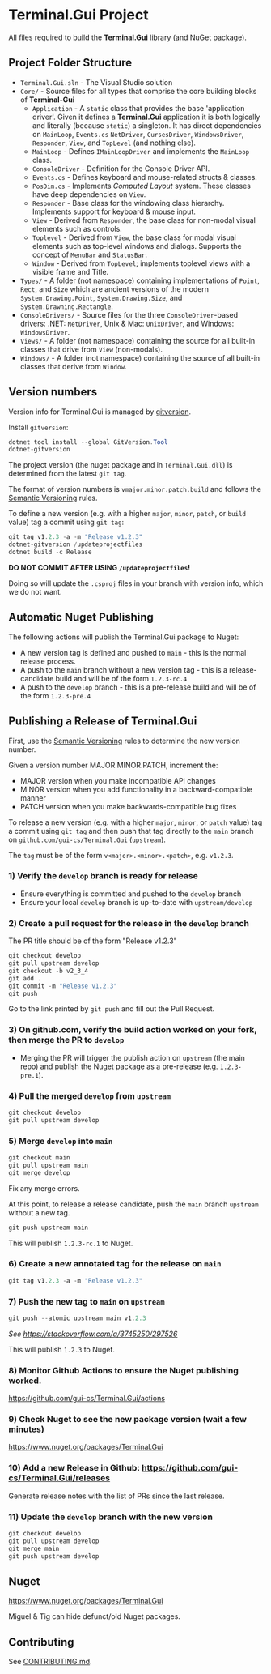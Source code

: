 # Terminal.Gui Project

All files required to build the **Terminal.Gui** library (and NuGet package).

## Project Folder Structure

- `Terminal.Gui.sln` - The Visual Studio solution
- `Core/` - Source files for all types that comprise the core building blocks of **Terminal-Gui** 
    - `Application` - A `static` class that provides the base 'application driver'. Given it defines a **Terminal.Gui** application it is both logically and literally (because `static`) a singleton. It has direct dependencies on `MainLoop`, `Events.cs` `NetDriver`, `CursesDriver`, `WindowsDriver`, `Responder`, `View`, and `TopLevel` (and nothing else).
    - `MainLoop` - Defines `IMainLoopDriver` and implements the `MainLoop` class.
    - `ConsoleDriver` - Definition for the Console Driver API.
    - `Events.cs` - Defines keyboard and mouse-related structs & classes. 
    - `PosDim.cs` - Implements *Computed Layout* system. These classes have deep dependencies on `View`.
    - `Responder` - Base class for the windowing class hierarchy. Implements support for keyboard & mouse input.
    - `View` - Derived from `Responder`, the base class for non-modal visual elements such as controls.
    - `Toplevel` - Derived from `View`, the base class for modal visual elements such as top-level windows and dialogs. Supports the concept of `MenuBar` and `StatusBar`.
    - `Window` - Derived from `TopLevel`; implements toplevel views with a visible frame and Title.
- `Types/` - A folder (not namespace) containing implementations of `Point`, `Rect`, and `Size` which are ancient versions of the modern `System.Drawing.Point`, `System.Drawing.Size`, and `System.Drawning.Rectangle`.
- `ConsoleDrivers/` - Source files for the three `ConsoleDriver`-based drivers: .NET: `NetDriver`, Unix & Mac: `UnixDriver`, and Windows: `WindowsDriver`.
- `Views/` - A folder (not namespace) containing the source for all built-in classes that drive from `View` (non-modals). 
- `Windows/` - A folder (not namespace) containing the source of all built-in classes that derive from `Window`.

## Version numbers

Version info for Terminal.Gui is managed by [gitversion](https://gitversion.net).

Install `gitversion`:

```powershell
dotnet tool install --global GitVersion.Tool
dotnet-gitversion
```

The project version (the nuget package and in `Terminal.Gui.dll`) is determined from the latest `git tag`. 

The format of version numbers is `vmajor.minor.patch.build` and follows the [Semantic Versioning](https://semver.org/) rules.

To define a new version (e.g. with a higher `major`, `minor`, `patch`, or `build` value) tag a commit using `git tag`:

```powershell
git tag v1.2.3 -a -m "Release v1.2.3"
dotnet-gitversion /updateprojectfiles
dotnet build -c Release
```

**DO NOT COMMIT AFTER USING `/updateprojectfiles`!**

Doing so will update the `.csproj` files in your branch with version info, which we do not want.

## Automatic Nuget Publishing

The following actions will publish the Terminal.Gui package to Nuget:

* A new version tag is defined and pushed to `main` - this is the normal release process.
* A push to the `main` branch without a new version tag - this is a release-candidate build and will be of the form `1.2.3-rc.4`
* A push to the `develop` branch - this is a pre-release build and will be of the form `1.2.3-pre.4`

## Publishing a Release of Terminal.Gui

First, use the [Semantic Versioning](https://semver.org/) rules to determine the new version number. 

Given a version number MAJOR.MINOR.PATCH, increment the:

* MAJOR version when you make incompatible API changes
* MINOR version when you add functionality in a backward-compatible manner
* PATCH version when you make backwards-compatible bug fixes

To release a new version (e.g. with a higher `major`, `minor`, or `patch` value) tag a commit using `git tag` and then push that tag directly to the `main` branch on `github.com/gui-cs/Terminal.Gui` (`upstream`).

The `tag` must be of the form `v<major>.<minor>.<patch>`, e.g. `v1.2.3`.

### 1) Verify the `develop` branch is ready for release

* Ensure everything is committed and pushed to the `develop` branch
* Ensure your local `develop` branch is up-to-date with `upstream/develop`

### 2) Create a pull request for the release in the `develop` branch

The PR title should be of the form "Release v1.2.3"

```powershell
git checkout develop
git pull upstream develop
git checkout -b v2_3_4
git add .
git commit -m "Release v1.2.3"
git push
```

Go to the link printed by `git push` and fill out the Pull Request.

### 3) On github.com, verify the build action worked on your fork, then merge the PR to `develop`

* Merging the PR will trigger the publish action on `upstream` (the main repo) and publish the Nuget package as a pre-release (e.g. `1.2.3-pre.1`).

### 4) Pull the merged `develop` from `upstream`

```powershell
git checkout develop
git pull upstream develop
```

### 5) Merge `develop` into `main`

```powershell
git checkout main
git pull upstream main
git merge develop
```

Fix any merge errors.

At this point, to release a release candidate, push the `main` branch `upstream` without a new tag.

```powershell
git push upstream main
```

This will publish `1.2.3-rc.1` to Nuget.

### 6) Create a new annotated tag for the release on `main`

```powershell
git tag v1.2.3 -a -m "Release v1.2.3"
```       

### 7) Push the new tag to `main` on `upstream`

```powershell
git push --atomic upstream main v1.2.3
```       

*See https://stackoverflow.com/a/3745250/297526*

This will publish `1.2.3` to Nuget.

### 8) Monitor Github Actions to ensure the Nuget publishing worked.

https://github.com/gui-cs/Terminal.Gui/actions

### 9) Check Nuget to see the new package version (wait a few minutes) 
https://www.nuget.org/packages/Terminal.Gui

### 10) Add a new Release in Github: https://github.com/gui-cs/Terminal.Gui/releases

Generate release notes with the list of PRs since the last release.

### 11) Update the `develop` branch with the new version

```powershell
git checkout develop
git pull upstream develop
git merge main
git push upstream develop
```

## Nuget

https://www.nuget.org/packages/Terminal.Gui

Miguel & Tig can hide defunct/old Nuget packages.

## Contributing

See [CONTRIBUTING.md](https://github.com/gui-cs/Terminal.Gui/blob/master/CONTRIBUTING.md).
